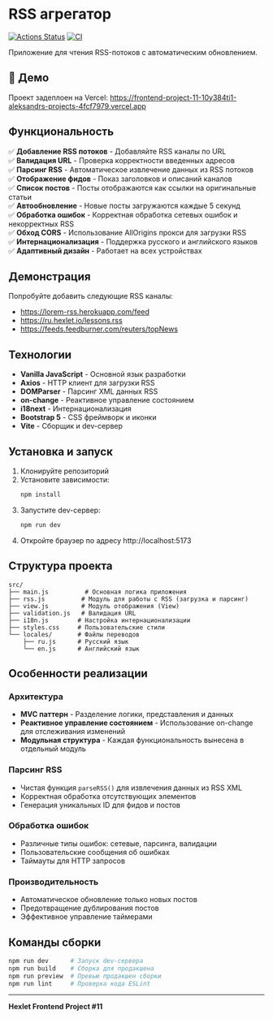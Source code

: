 # RSS агрегатор

[![Actions Status](https://github.com/asuzdaltcev/frontend-project-11/actions/workflows/hexlet-check.yml/badge.svg)](https://github.com/asuzdaltcev/frontend-project-11/actions)
[![CI](https://github.com/asuzdaltcev/frontend-project-11/actions/workflows/ci.yml/badge.svg)](https://github.com/asuzdaltcev/frontend-project-11/actions)

Приложение для чтения RSS-потоков с автоматическим обновлением.

## 🚀 Демо

Проект задеплоен на Vercel: https://frontend-project-11-10y384ti1-aleksandrs-projects-4fcf7979.vercel.app

## Функциональность

✅ **Добавление RSS потоков** - Добавляйте RSS каналы по URL  
✅ **Валидация URL** - Проверка корректности введенных адресов  
✅ **Парсинг RSS** - Автоматическое извлечение данных из RSS потоков  
✅ **Отображение фидов** - Показ заголовков и описаний каналов  
✅ **Список постов** - Посты отображаются как ссылки на оригинальные статьи  
✅ **Автообновление** - Новые посты загружаются каждые 5 секунд  
✅ **Обработка ошибок** - Корректная обработка сетевых ошибок и некорректных RSS  
✅ **Обход CORS** - Использование AllOrigins прокси для загрузки RSS  
✅ **Интернационализация** - Поддержка русского и английского языков  
✅ **Адаптивный дизайн** - Работает на всех устройствах  

## Демонстрация

Попробуйте добавить следующие RSS каналы:
- https://lorem-rss.herokuapp.com/feed
- https://ru.hexlet.io/lessons.rss  
- https://feeds.feedburner.com/reuters/topNews

## Технологии

- **Vanilla JavaScript** - Основной язык разработки
- **Axios** - HTTP клиент для загрузки RSS
- **DOMParser** - Парсинг XML данных RSS
- **on-change** - Реактивное управление состоянием
- **i18next** - Интернационализация
- **Bootstrap 5** - CSS фреймворк и иконки
- **Vite** - Сборщик и dev-сервер

## Установка и запуск

1. Клонируйте репозиторий
2. Установите зависимости:
   ```bash
   npm install
   ```
3. Запустите dev-сервер:
   ```bash
   npm run dev
   ```
4. Откройте браузер по адресу http://localhost:5173

## Структура проекта

```
src/
├── main.js          # Основная логика приложения
├── rss.js          # Модуль для работы с RSS (загрузка и парсинг)
├── view.js         # Модуль отображения (View)
├── validation.js   # Валидация URL
├── i18n.js        # Настройка интернационализации
├── styles.css     # Пользовательские стили
└── locales/       # Файлы переводов
    ├── ru.js      # Русский язык
    └── en.js      # Английский язык
```

## Особенности реализации

### Архитектура
- **MVC паттерн** - Разделение логики, представления и данных
- **Реактивное управление состоянием** - Использование on-change для отслеживания изменений
- **Модульная структура** - Каждая функциональность вынесена в отдельный модуль

### Парсинг RSS
- Чистая функция `parseRSS()` для извлечения данных из RSS XML
- Корректная обработка отсутствующих элементов
- Генерация уникальных ID для фидов и постов

### Обработка ошибок
- Различные типы ошибок: сетевые, парсинга, валидации
- Пользовательские сообщения об ошибках
- Таймауты для HTTP запросов

### Производительность
- Автоматическое обновление только новых постов
- Предотвращение дублирования постов
- Эффективное управление таймерами

## Команды сборки

```bash
npm run dev      # Запуск dev-сервера
npm run build    # Сборка для продакшена
npm run preview  # Превью продакшен сборки
npm run lint     # Проверка кода ESLint
```

---

**Hexlet Frontend Project #11**
